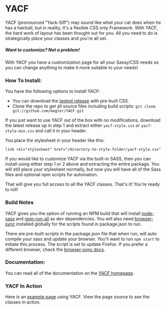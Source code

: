 # YACF

YACF (pronounced "Yack-Siff") may sound like what your cat does when he has a hairball, but in reality, it's a flexible CSS only Framework. With YACF, the hard work of layout has been thought out for you. All you need to do is strategically place your classes and you're all set.

##### Want to customize? Not a problem!

With YACF you have a customization page for all your Sassy/CSS needs so you can change anything to make it more suitable to your needs!

### How To Install:
You have the following options to install YACF:

- You can download the [lastest release](https://github.com/megler/YACF/releases) with pre-built CSS.
- Clone the repo to get all source files including build scripts: `git clone git://github.com/megler/YACF.git`

If you just want to use YACF out of the box with no modifications, download the latest release up in step 1 and extract either `yacf-style.css` or `yacf-style-min.css` and call it in your header.

You place the stylesheet in your header like this:

`link rel="stylesheet" href="/directory-to-style-folder/yacf-style.css"`

If you would like to customize YACF via the built-in SASS, then you can install using either step 1 or 2 above and extracting the entire package. You will still place your stylesheet normally, but now you will have all of the Sass files and optional npm scripts for automation.

That will give you full access to all the YACF classes. That's it! You're ready to roll! 

### Build Notes

YACF gives you the option of running an NPM build that will install [node-sass](https://www.npmjs.com/package/node-sass) and [npm-run-all](https://www.npmjs.com/package/npm-run-all) as dev dependencies.  You will also need [browser-sync](https://www.browsersync.io/) installed globally for the scripts found in package.json to run.

There are pre-built scripts in the package.json file that when run, will auto compile your sass and update your browser.  You'll want to run `npm start` to initiate this process.  The script is set to update Firefox.  If you prefer a different browser, check the [browser-sync docs](https://www.browsersync.io/docs/options#option-browser). 

### Documentation:

You can read all of the documentation on the [YACF homepage](https://megler.github.io/YACF/).

### YACF In Action

Here is an [example page](https://megler.github.io/YACF/example.html) using YACF.  View the page source to see the classes in action.
